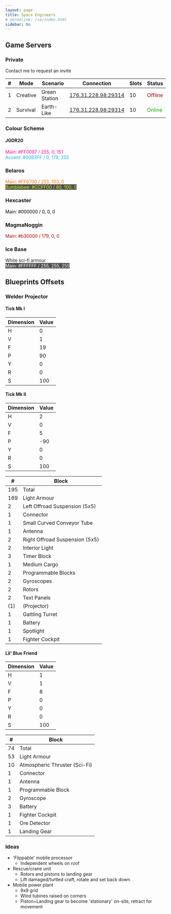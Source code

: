 ```yaml
---
layout: page
title: Space Engineers
# permalink: /se/index.html
sidebar: No
---
```

## Game Servers

### Private
Contact me to request an invite

| # 	| Mode 	| Scenario 	| Connection 	| Slots 	| Status	 |
|-	|-	|-	|-	|-	| -	 |
| 1 	| Creative 	| Green Station 	| <a href="steam://connect/176.31.228.98:29314">176.31.228.98:29314</a> 	| 10 	| <span style="color:#b30000;">Offline</span>	 |
| 2 	| Survival 	| Earth-Like 	| <a href="steam://connect/176.31.228.98:29314">176.31.228.98:29314</a> 	| 10 	| <span style="color:#00b300;">Online</span>	 |

### Colour Scheme

#### JGDR20
<span style="color:#FF0097;">Main: #FF0097 / 255, 0, 151</span>  
<span style="color:#00B3FF;">Accent: #00B3FF / 0, 179, 255</span>  

### Belaros
<span style="color:#ff6700;">Main: #FF6700 / 255, 103, 0</span>  
<span style="color:#CCFF00; background-color: #505050;">Bumblebee: #CCFF00 / 80, 100, 0</span>  

### Hexcaster
<span style="color:#000000;">Main: #000000 / 0, 0, 0</span>  

### MagmaNoggin
<span style="color:#b30000;">Main: #b30000 / 179, 0, 0</span>  

### Ice Base
White sci-fi armour  
<span style="color:#FFFFFF; background-color:#505050;">Main: #FFFFFF / 255, 255, 255</span>  

## Blueprints Offsets
### Welder Projector
#### Tick Mk I

| Dimension | Value |
| - | - |
| H | 0 |
| V | 1 |
| F | 19 |
| P | 90 |
| Y | 0 |
| R | 0 |
| S | 100 |

#### Tick Mk II

| Dimension | Value |
| -	 | -	 |
| H | 2 |
| V | 0 |
| F | 5 |
| P | -90 |
| Y | 0 |
| R | 0 |
| S | 100 |

| # | Block |
| - | - |
| 195 | Total |
| 169 | Light Armour |
| 2 | Left Offroad Suspension (5x5) |
| 1 | Connector |
| 1 | Small Curved Conveyor Tube |
| 1 | Antenna |
| 2 | Right Offroad Suspension (5x5) |
| 2 | Interior Light |
| 3 | Timer Block |
| 1 | Medium Cargo |
| 2 | Programmable Blocks |
| 2 | Gyroscopes |
| 2 | Rotors |
| 2 | Text Panels |
| (1) | (Projector) |
| 1 | Gattling Turret |
| 1 | Battery |
| 1 | Spotlight |
| 1 | Fighter Cockpit |

#### Lil' Blue Friend

| Dimension | Value |
| - | - |
| H | 1 |
| V | 1 |
| F | 8 |
| P | 0 |
| Y | 0 |
| R | 0 |
| S | 100 |

| # | Block |
| - | - |
| 74 | Total |
| 53 | Light Armour |
| 10 | Atmospheric Thruster (Sci-Fi) |
| 1 | Connector |
| 1 | Antenna |
| 1 | Programmable Block |
| 2 | Gyroscope |
| 3 | Battery |
| 1 | Fighter Cockpit |
| 1 | Ore Detector |
| 1 | Landing Gear |

### Ideas

* 'Flippable' mobile processor
  * Independent wheels on roof
* Rescue/crane unit
  * Rotors and pistons to landing gear
  * Lift damaged/turtled craft, rotate and set back down
* Mobile power plant
  * 9x9 grid
  * Wind tubines raised on corners
  * Piston+Landing gear to become 'stationary' on-site, retract for movement